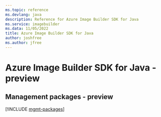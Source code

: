 ```yaml
---
ms.topic: reference
ms.devlang: java
description: Reference for Azure Image Builder SDK for Java
ms.service: imagebuilder
ms.data: 11/05/2022
title: Azure Image Builder SDK for Java
author: joshfree
ms.author: jfree
---
```

# Azure Image Builder SDK for Java - preview

## Management packages - preview
[!INCLUDE [mgmt-packages](image-builder-mgmt-index.md)]
